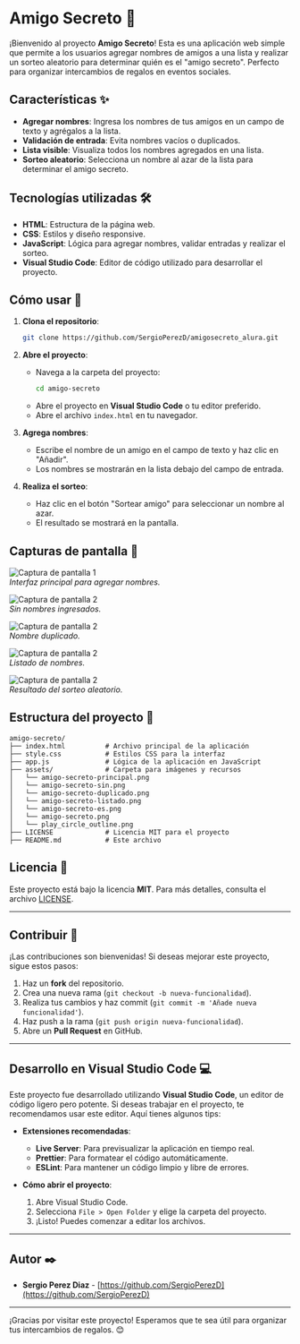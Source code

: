 
# Amigo Secreto 🎁

¡Bienvenido al proyecto **Amigo Secreto**! Esta es una aplicación web simple que permite a los usuarios agregar nombres de amigos a una lista y realizar un sorteo aleatorio para determinar quién es el "amigo secreto". Perfecto para organizar intercambios de regalos en eventos sociales.

## Características ✨

- **Agregar nombres**: Ingresa los nombres de tus amigos en un campo de texto y agrégalos a la lista.
- **Validación de entrada**: Evita nombres vacíos o duplicados.
- **Lista visible**: Visualiza todos los nombres agregados en una lista.
- **Sorteo aleatorio**: Selecciona un nombre al azar de la lista para determinar el amigo secreto.

## Tecnologías utilizadas 🛠️

- **HTML**: Estructura de la página web.
- **CSS**: Estilos y diseño responsive.
- **JavaScript**: Lógica para agregar nombres, validar entradas y realizar el sorteo.
- **Visual Studio Code**: Editor de código utilizado para desarrollar el proyecto.

## Cómo usar 🚀

1. **Clona el repositorio**:
   ```bash
   git clone https://github.com/SergioPerezD/amigosecreto_alura.git
   ```
2. **Abre el proyecto**:
   - Navega a la carpeta del proyecto:
     ```bash
     cd amigo-secreto
     ```
   - Abre el proyecto en **Visual Studio Code** o tu editor preferido.
   - Abre el archivo `index.html` en tu navegador.

3. **Agrega nombres**:
   - Escribe el nombre de un amigo en el campo de texto y haz clic en "Añadir".
   - Los nombres se mostrarán en la lista debajo del campo de entrada.

4. **Realiza el sorteo**:
   - Haz clic en el botón "Sortear amigo" para seleccionar un nombre al azar.
   - El resultado se mostrará en la pantalla.

## Capturas de pantalla 📸

![Captura de pantalla 1](assets/amigo-secreto-principal.png)  
*Interfaz principal para agregar nombres.*


![Captura de pantalla 2](assets/amigo-secreto-sin.png)  
*Sin nombres ingresados.*

![Captura de pantalla 2](assets/amigo-secreto-duplicado.png)  
*Nombre duplicado.*

![Captura de pantalla 2](assets/amigo-secreto-listado.png)  
*Listado de nombres.*

![Captura de pantalla 2](assets/amigo-secreto-es.png)  
*Resultado del sorteo aleatorio.*

## Estructura del proyecto 📂

```
amigo-secreto/
├── index.html          # Archivo principal de la aplicación
├── style.css           # Estilos CSS para la interfaz
├── app.js              # Lógica de la aplicación en JavaScript
├── assets/             # Carpeta para imágenes y recursos
│   └── amigo-secreto-principal.png
│   └── amigo-secreto-sin.png
│   └── amigo-secreto-duplicado.png
│   └── amigo-secreto-listado.png
│   └── amigo-secreto-es.png
│   └── amigo-secreto.png
│   └── play_circle_outline.png
├── LICENSE             # Licencia MIT para el proyecto
├── README.md           # Este archivo
```

## Licencia 📄

Este proyecto está bajo la licencia **MIT**. Para más detalles, consulta el archivo [LICENSE](LICENSE).

---

## Contribuir 🤝

¡Las contribuciones son bienvenidas! Si deseas mejorar este proyecto, sigue estos pasos:

1. Haz un **fork** del repositorio.
2. Crea una nueva rama (`git checkout -b nueva-funcionalidad`).
3. Realiza tus cambios y haz commit (`git commit -m 'Añade nueva funcionalidad'`).
4. Haz push a la rama (`git push origin nueva-funcionalidad`).
5. Abre un **Pull Request** en GitHub.

---

## Desarrollo en Visual Studio Code 💻

Este proyecto fue desarrollado utilizando **Visual Studio Code**, un editor de código ligero pero potente. Si deseas trabajar en el proyecto, te recomendamos usar este editor. Aquí tienes algunos tips:

- **Extensiones recomendadas**:
  - **Live Server**: Para previsualizar la aplicación en tiempo real.
  - **Prettier**: Para formatear el código automáticamente.
  - **ESLint**: Para mantener un código limpio y libre de errores.

- **Cómo abrir el proyecto**:
  1. Abre Visual Studio Code.
  2. Selecciona `File > Open Folder` y elige la carpeta del proyecto.
  3. ¡Listo! Puedes comenzar a editar los archivos.

---

## Autor ✒️

- **Sergio Perez Diaz** - [https://github.com/SergioPerezD](https://github.com/SergioPerezD)

---

¡Gracias por visitar este proyecto! Esperamos que te sea útil para organizar tus intercambios de regalos. 😊

